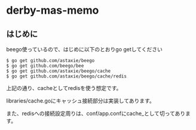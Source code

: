 # derby-mas-memo

## はじめに

beego使っているので、はじめに以下のとおりgo getしてください

```
$ go get github.com/astaxie/beego
$ go get github.com/beego/bee
$ go get github.com/astaxie/beego/cache
$ go get github.com/astaxie/beego/cache/redis
```

上記の通り、cacheとしてredisを使う想定です。

libraries/cache.goにキャッシュ接続部分は実装してあります。

また、redisへの接続設定周りは、conf/app.confにcache_として切ってあります。
